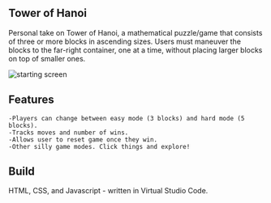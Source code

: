 Tower of Hanoi
----------------------------

Personal take on Tower of Hanoi, a mathematical puzzle/game that consists of three or more blocks in ascending sizes. Users must maneuver the blocks to the far-right container, one at a time, without placing larger blocks on top of smaller ones.

<img src="start" alt="starting screen" />

Features
----------------------------

	-Players can change between easy mode (3 blocks) and hard mode (5 blocks).
	-Tracks moves and number of wins.
	-Allows user to reset game once they win.
	-Other silly game modes. Click things and explore!


Build
----------------------------
HTML, CSS, and Javascript - written in Virtual Studio Code.

